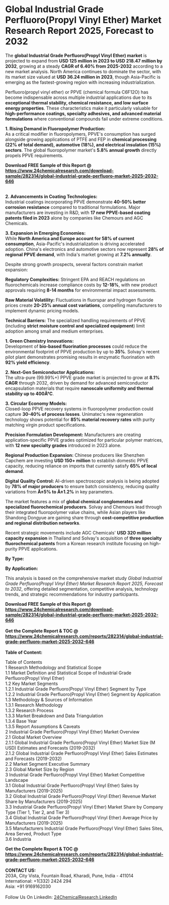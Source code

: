 <h1>Global Industrial Grade Perfluoro(Propyl Vinyl Ether) Market Research Report 2025, Forecast to 2032</h1><p>The <strong>global Industrial Grade Perfluoro(Propyl Vinyl Ether) market</strong> is projected to expand from <strong>USD 125 million in 2023 to USD 218.47 million by 2032</strong>, growing at a steady <strong>CAGR of 6.40% from 2025-2032</strong> according to a new market analysis. North America continues to dominate the sector, with its market size valued at <strong>USD 36.24 million in 2023</strong>, though Asia-Pacific is emerging as the fastest-growing region with increasing industrialization.</p><p>Perfluoro(propyl vinyl ether) or PPVE (chemical formula C6F12O) has become indispensable across multiple industrial applications due to its <strong>exceptional thermal stability, chemical resistance, and low surface energy properties</strong>. These characteristics make it particularly valuable for <strong>high-performance coatings, specialty adhesives, and advanced material formulations</strong> where conventional compounds fail under extreme conditions.</p><p><strong>1. Rising Demand in Fluoropolymer Production:</strong><br>
As a critical modifier in fluoropolymers, PPVE's consumption has surged alongside growing applications of PTFE and FEP in <strong>chemical processing (22% of total demand), automotive (18%), and electrical insulation (15%) sectors</strong>. The global fluoropolymer market's <strong>5.8% annual growth</strong> directly propels PPVE requirements.</p><div><b>Download FREE Sample of this Report @ 
            <a href="https://www.24chemicalresearch.com/download-sample/282314/global-industrial-grade-perfluoro-market-2025-2032-646">
            https://www.24chemicalresearch.com/download-sample/282314/global-industrial-grade-perfluoro-market-2025-2032-646</a></b></div><br><p><strong>2. Advancements in Coating Technologies:</strong><br>
Industrial coatings incorporating PPVE demonstrate <strong>40-50% better corrosion resistance</strong> compared to traditional formulations. Major manufacturers are investing in R&amp;D, with <strong>17 new PPVE-based coating patents filed in 2023</strong> alone by companies like Chemours and AGC Chemicals.</p><p><strong>3. Expansion in Emerging Economies:</strong><br>
While <strong>North America and Europe account for 58% of current consumption</strong>, Asia-Pacific's industrialization is driving accelerated adoption. China's electronics and automotive sectors now represent <strong>28% of regional PPVE demand</strong>, with India's market growing at <strong>7.2% annually</strong>.</p><p>Despite strong growth prospects, several factors constrain market expansion:</p><p><strong>Regulatory Complexities:</strong> Stringent EPA and REACH regulations on fluorochemicals increase compliance costs by <strong>12-18%</strong>, with new product approvals requiring <strong>8-14 months</strong> for environmental impact assessments.</p><p><strong>Raw Material Volatility:</strong> Fluctuations in fluorspar and hydrogen fluoride prices create <strong>20-25% annual cost variations</strong>, compelling manufacturers to implement dynamic pricing models.</p><p><strong>Technical Barriers:</strong> The specialized handling requirements of PPVE (including <strong>strict moisture control and specialized equipment</strong>) limit adoption among small and medium enterprises.</p><p><strong>1. Green Chemistry Innovations:</strong><br>
Development of <strong>bio-based fluorination processes</strong> could reduce the environmental footprint of PPVE production by up to <strong>35%</strong>. Solvay's recent pilot plant demonstrates promising results in enzymatic fluorination with <strong>92% yield efficiency</strong>.</p><p><strong>2. Next-Gen Semiconductor Applications:</strong><br>
The ultra-pure (99.99%+) PPVE grade market is projected to grow at <strong>8.1% CAGR</strong> through 2032, driven by demand for advanced semiconductor encapsulation materials that require <strong>nanoscale uniformity and thermal stability up to 400Â°C</strong>.</p><p><strong>3. Circular Economy Models:</strong><br>
Closed-loop PPVE recovery systems in fluoropolymer production could capture <strong>30-40% of process losses</strong>. Unimatec's new regeneration technology shows potential for <strong>85% material recovery rates</strong> with purity matching virgin product specifications.</p><p><strong>Precision Formulation Development:</strong> Manufacturers are creating application-specific PPVE grades optimized for particular polymer matrices, with <strong>12 new specialty grades</strong> introduced in 2023 alone.</p><p><strong>Regional Production Expansion:</strong> Chinese producers like Shenzhen Capchem are investing <strong>USD 150+ million</strong> to establish domestic PPVE capacity, reducing reliance on imports that currently satisfy <strong>65% of local demand</strong>.</p><p><strong>Digital Quality Control:</strong> AI-driven spectroscopic analysis is being adopted by <strong>78% of major producers</strong> to ensure batch consistency, reducing quality variations from <strong>Â±5% to Â±1.2%</strong> in key parameters.</p><p>The market features a mix of <strong>global chemical conglomerates and specialized fluorochemical producers</strong>. Solvay and Chemours lead through their integrated fluoropolymer value chains, while Asian players like Shandong Dongyue are gaining share through <strong>cost-competitive production and regional distribution networks</strong>.</p><p>Recent strategic movements include AGC Chemicals' <strong>USD 320 million capacity expansion</strong> in Thailand and Solvay's acquisition of <strong>three specialty fluorochemical patents</strong> from a Korean research institute focusing on high-purity PPVE applications.</p><p><strong>By Type:</strong></p><p><strong>By Application:</strong></p><p>This analysis is based on the comprehensive market study <em>Global Industrial Grade Perfluoro(Propyl Vinyl Ether) Market Research Report 2025, Forecast to 2032</em>, offering detailed segmentation, competitive analysis, technology trends, and strategic recommendations for industry participants.</p><div><b>Download FREE Sample of this Report @ 
            <a href="https://www.24chemicalresearch.com/download-sample/282314/global-industrial-grade-perfluoro-market-2025-2032-646">
            https://www.24chemicalresearch.com/download-sample/282314/global-industrial-grade-perfluoro-market-2025-2032-646</a></b></div><br><div><b>Get the Complete Report & TOC @ 
            <a href="https://www.24chemicalresearch.com/reports/282314/global-industrial-grade-perfluoro-market-2025-2032-646">
            https://www.24chemicalresearch.com/reports/282314/global-industrial-grade-perfluoro-market-2025-2032-646</a></b></div><br>
            <b>Table of Content:</b><p>Table of Contents<br />
1 Research Methodology and Statistical Scope<br />
1.1 Market Definition and Statistical Scope of Industrial Grade Perfluoro(Propyl Vinyl Ether)<br />
1.2 Key Market Segments<br />
1.2.1 Industrial Grade Perfluoro(Propyl Vinyl Ether) Segment by Type<br />
1.2.2 Industrial Grade Perfluoro(Propyl Vinyl Ether) Segment by Application<br />
1.3 Methodology & Sources of Information<br />
1.3.1 Research Methodology<br />
1.3.2 Research Process<br />
1.3.3 Market Breakdown and Data Triangulation<br />
1.3.4 Base Year<br />
1.3.5 Report Assumptions & Caveats<br />
2 Industrial Grade Perfluoro(Propyl Vinyl Ether) Market Overview<br />
2.1 Global Market Overview<br />
2.1.1 Global Industrial Grade Perfluoro(Propyl Vinyl Ether) Market Size (M USD) Estimates and Forecasts (2019-2032)<br />
2.1.2 Global Industrial Grade Perfluoro(Propyl Vinyl Ether) Sales Estimates and Forecasts (2019-2032)<br />
2.2 Market Segment Executive Summary<br />
2.3 Global Market Size by Region<br />
3 Industrial Grade Perfluoro(Propyl Vinyl Ether) Market Competitive Landscape<br />
3.1 Global Industrial Grade Perfluoro(Propyl Vinyl Ether) Sales by Manufacturers (2019-2025)<br />
3.2 Global Industrial Grade Perfluoro(Propyl Vinyl Ether) Revenue Market Share by Manufacturers (2019-2025)<br />
3.3 Industrial Grade Perfluoro(Propyl Vinyl Ether) Market Share by Company Type (Tier 1, Tier 2, and Tier 3)<br />
3.4 Global Industrial Grade Perfluoro(Propyl Vinyl Ether) Average Price by Manufacturers (2019-2025)<br />
3.5 Manufacturers Industrial Grade Perfluoro(Propyl Vinyl Ether) Sales Sites, Area Served, Product Type<br />
3.6 Industria</p><div><b>Get the Complete Report & TOC @ 
            <a href="https://www.24chemicalresearch.com/reports/282314/global-industrial-grade-perfluoro-market-2025-2032-646">
            https://www.24chemicalresearch.com/reports/282314/global-industrial-grade-perfluoro-market-2025-2032-646</a></b></div><br><b>CONTACT US:</b><br>
            203A, City Vista, Fountain Road, Kharadi, Pune, India - 411014<br>
            International: +1(332) 2424 294<br>
            Asia: +91 9169162030 <br><br>
            Follow Us On LinkedIn: <a href="https://www.linkedin.com/company/24chemicalresearch/">24ChemicalResearch LinkedIn</a>
